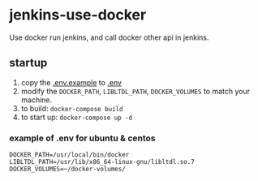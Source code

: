 # jenkins-use-docker

Use docker run jenkins, and call docker other api in jenkins.

## startup

1. copy the [.env.example](./.env.example) to [.env](./.env)
2. modify the `DOCKER_PATH`, `LIBLTDL_PATH`, `DOCKER_VOLUMES` to match your machine.
3. to build: `docker-compose build`
4. to start up: `docker-compose up -d`

### example of .env for ubuntu & centos

```
DOCKER_PATH=/usr/local/bin/docker
LIBLTDL_PATH=/usr/lib/x86_64-linux-gnu/libltdl.so.7
DOCKER_VOLUMES=~/docker-volumes/
```
